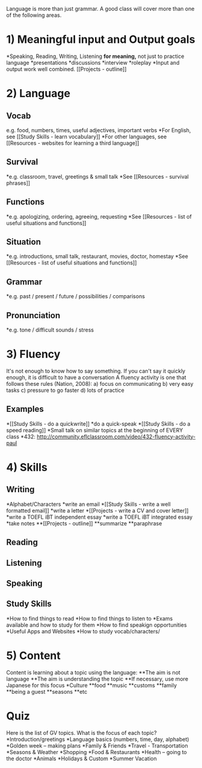 Language is more than just grammar.  A good class will cover more than one of the following areas.

# 1) Meaningful input and Output goals
*Speaking, Reading, Writing, Listening __for meaning,__ not just to practice language
*presentations
*discussions
*interview
*roleplay
*Input and output work well combined.  [[Projects - outline]]


# 2) Language
## Vocab
e.g. food, numbers, times, useful adjectives, important verbs
*For English, see [[Study Skills - learn vocabulary]]
*For other languages, see [[Resources - websites for learning a third language]]

## Survival
*e.g. classroom, travel, greetings & small talk
*See [[Resources - survival phrases]]

## Functions
*e.g. apologizing, ordering, agreeing, requesting
*See [[Resources - list of useful situations and functions]]

## Situation
*e.g. introductions, small talk, restaurant, movies, doctor, homestay
*See [[Resources - list of useful situations and functions]]

## Grammar
*e.g. past / present / future / possibilities / comparisons

## Pronunciation
*e.g. tone / difficult sounds / stress


# 3) Fluency
It's not enough to know how to say something.
If you can't say it quickly enough, it is difficult to have a conversation
A fluency activity is one that follows these rules (Nation, 2008):
a) focus on communicating
b) very easy tasks
c) pressure to go faster
d) lots of practice

## Examples
*[[Study Skills - do a quickwrite]]
*do a quick-speak
*[[Study Skills - do a speed reading]]
*Small talk on similar topics at the beginning of EVERY class
*432: http://community.eflclassroom.com/video/432-fluency-activity-paul

# 4) Skills
## Writing
*Alphabet/Characters
*write an email
*[[Study Skills - write a well formatted email]]
*write a letter
*[[Projects - write a CV and cover letter]]
*write a TOEFL iBT independent essay
*write a TOEFL iBT integrated essay
*take notes
**[[Projects - outline]]
**summarize
**paraphrase
## Reading



## Listening

## Speaking




## Study Skills
*How to find things to read
*How to find things to listen to
*Exams available and how to study for them
*How to find speakign opportunities
*Useful Apps and Websites
*How to study vocab/characters/


# 5) Content
Content is learning about a topic using the language:
**The aim is not language
**The aim is understanding the topic
**If necessary, use more Japanese for this focus
*Culture
**food
**music
**customs
**family
**being a guest
**seasons
**etc

# Quiz
Here is the list of GV topics.
What is the focus of each topic?
*Introduction/greetings
*Language basics (numbers, time, day, alphabet)
*Golden week – making plans
*Family & Friends
*Travel - Transportation
*Seasons & Weather
*Shopping
*Food & Restaurants
*Health – going to the doctor
*Animals
*Holidays & Custom
*Summer Vacation
